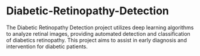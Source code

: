 # Diabetic-Retinopathy-Detection
The Diabetic Retinopathy Detection project utilizes deep learning algorithms to analyze retinal images, providing automated detection and classification of diabetics retinopathy. This project aims to assist in early diagnosis and intervention for diabetic patients.
